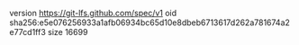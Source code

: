 version https://git-lfs.github.com/spec/v1
oid sha256:e5e076256933a1afb06934bc65d10e8dbeb6713617d262a781674a2e77cd1ff3
size 16699
